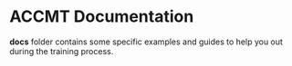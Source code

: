 # ACCMT Documentation
**docs** folder contains some specific examples and guides to help you out during the training process.